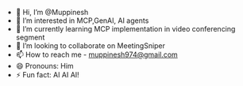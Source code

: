 - 👋 Hi, I’m @Muppinesh
- 👀 I’m interested in MCP,GenAI, AI agents
- 🌱 I’m currently learning MCP implementation in video conferencing segment 
- 💞️ I’m looking to collaborate on MeetingSniper
- 📫 How to reach me -  muppinesh974@gmail.com
- 😄 Pronouns: Him
- ⚡ Fun fact: AI AI AI!

<!---
Muppinesh974/Muppinesh974 is a ✨ special ✨ repository because its `README.md` (this file) appears on your GitHub profile.
You can click the Preview link to take a look at your changes.
--->
